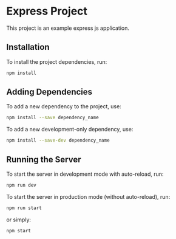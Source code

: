 # Express Project

This project is an example express js application.

## Installation

To install the project dependencies, run:

```bash
npm install
```

## Adding Dependencies

To add a new dependency to the project, use:

```bash
npm install --save dependency_name
```

To add a new development-only dependency, use:

```bash
npm install --save-dev dependency_name
```

## Running the Server

To start the server in development mode with auto-reload, run:

```bash
npm run dev
```

To start the server in production mode (without auto-reload), run:

```bash
npm run start
```

or simply:

```bash
npm start
```
